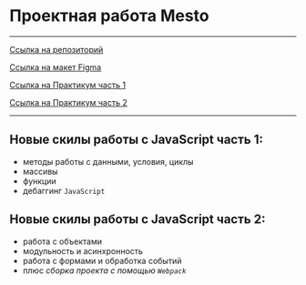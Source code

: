 # Проектная работа Mesto <br>
_________________________________

[Ссылка на репозиторий](https://github.com/viperouss14/mesto-project-ff.git) <br>

[Ссылка на макет Figma](https://www.figma.com/file/bjyvbKKJN2naO0ucURl2Z0/JavaScript.-Sprint-5?node-id=0%3A1&mode=dev) <br>

[Ссылка на Практикум часть 1](https://practicum.yandex.ru/trainer/frontend-developer/lesson/b982cec5-e2c8-4b4a-957e-65e4b0e42bc1/) <br>

[Ссылка на Практикум часть 2](https://practicum.yandex.ru/learn/frontend-developer/courses/0a04a8d8-7b72-4369-83a4-93740fcd3211/sprints/225187/topics/b78b893e-facf-4ec3-b22c-1ef20eb0c298/lessons/5d23b681-3286-486f-a7bb-2c5c621f718d/) <br>
________________________________

## Новые скилы работы с JavaScript часть 1:
- методы работы с данными, условия, циклы
- массивы
- функции
- дебаггинг `JavaScript`

## Новые скилы работы с JavaScript часть 2:
- работа с объектами
- модульность и асинхронность
- работа с формами и обработка событий
- плюс *сборка проекта с помощью `Webpack`*
